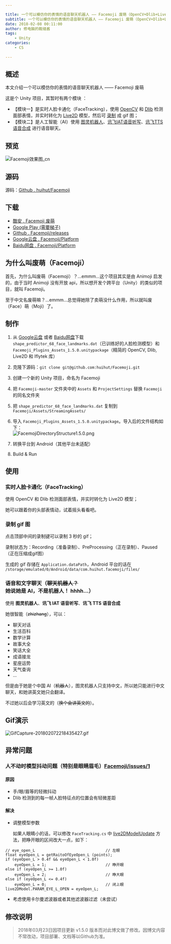 ```yaml
---

title: 一个可以模仿你的表情的语音聊天机器人 —— Facemoji 废萌（OpenCV+Dlib+Live2D+图灵机器人+讯飞IAT语音听写+讯飞TTS语音合成）
subtitle: 一个可以模仿你的表情的语音聊天机器人 —— Facemoji 废萌（OpenCV+Dlib+Live2D+图灵机器人+讯飞IAT语音听写+讯飞TTS语音合成）
date: 2018-02-08 00:11:00
author: 修电脑的裁缝酱
tags:
	- Unity
categories: 
	- CS
	
---
```


## 概述

本文介绍一个可以模仿你的表情的语音聊天机器人 —— Facemoji 废萌

这是个 Unity 项目，其暂时有两个模块 ：

* 【模块一】是实时人脸卡通化（FaceTracking），使用 [OpenCV](https://enoxsoftware.com/opencvforunity/) 和 [Dlib](https://enoxsoftware.com/dlibfacelandmarkdetector/) 检测面部表情，并实时转化为 [Live2D](http://sites.cybernoids.jp/cubism-sdk2_e/unity_2-1) 模型，然后可 [录制](https://github.com/Chman/Moments) 成 gif 图；
* 【模块二】是人工智能（AI）使用 [图灵机器人](http://www.tuling123.com/)、[讯飞IAT语音听写](http://www.xfyun.cn/services/voicedictation)、[讯飞TTS语音合成](http://www.xfyun.cn/services/online_tts) 进行语音聊天。

<!-- more -->

## 预览

![Facemoji效果图_cn](http://huihut-img.oss-cn-shenzhen.aliyuncs.com/Facemoji%E6%95%88%E6%9E%9C%E5%9B%BE_cn.png)

## 源码

源码：[Github . huihut/Facemoji](https://github.com/huihut/Facemoji)

## 下载

* [酷安 . Facemoji 废萌](https://www.coolapk.com/apk/192260)
* [Google Play (需要梯子)](https://play.google.com/store/apps/details?id=com.huihut.facemoji)
* [Github . Facemoji/releases](https://github.com/huihut/Facemoji/releases)
* [Google云盘 . Facemoji/Platform](https://drive.google.com/open?id=1ofJMFIdzXCdYYO3qO5hvrTQPJUumgSY-)
* [Baidu网盘 . Facemoji/Platform](https://pan.baidu.com/s/1U08B_wPY67Zh1RTwFhrihA)

## 为什么叫废萌（Facemoji）

首先，为什么叫废萌（Facemoji）？...emmm...这个项目其实是由 Animoji 启发的，由于当时 Animoji 没有开放 api，所以想开发个跨平台（Unity）的类似的项目，就叫 Facemoji。

至于中文名废萌嘛？...emmm...总觉得她除了卖萌没什么作用，所以就叫废（Face）萌（Moji）了。

## 制作

1. 从 [Google云盘](https://drive.google.com/open?id=1ofJMFIdzXCdYYO3qO5hvrTQPJUumgSY-) 或者 [Baidu网盘](https://pan.baidu.com/s/1U08B_wPY67Zh1RTwFhrihA)下载`shape_predictor_68_face_landmarks.dat`（已训练好的人脸检测模型）和 `Facemoji_Plugins_Assets_1.5.0.unitypackage`（精简的 OpenCV, Dlib, Live2D 和 Iflytek 库）

2. 克隆下源码：`git clone git@github.com:huihut/Facemoji.git`

3. 创建一个新的 Unity 项目，命名为 Facemoji

4. 把 `Facemoji-master` 文件夹中的 `Assets` 和 `ProjectSettings` 替换 `Facemoji` 的同名文件夹

5. 把 `shape_predictor_68_face_landmarks.dat` 复制到 `Facemoji/Assets/StreamingAssets/`

6. 导入 `Facemoji_Plugins_Assets_1.5.0.unitypackage`。导入后的文件结构如下：  
    ![FacemojiDirectoryStructure1.5.0.png](http://huihut-img.oss-cn-shenzhen.aliyuncs.com/FacemojiDirectoryStructure1.5.0.png)

7. 转换平台到 Android（其他平台未适配）

8. Build & Run

## 使用

### 实时人脸卡通化（FaceTracking）

使用 OpenCV 和 Dlib 检测面部表情，并实时转化为 Live2D 模型；

她可以跟着你的头部表情动，试着摇头看看吧。

### 录制 gif 图

点击顶部中间的录制键可以录制 3 秒的 gif；

录制状态为：Recording（准备录制）、PreProcessing（正在录制）、Paused（正在压缩成gif图）

生成的 gif 存储在 `Application.dataPath`，Android 平台的话在 
`/storage/emulated/0/Android/data/com.huihut.facemoji/files/`

### 语音和文字聊天（~~聊天机器人？~~ 她说她是 AI，不是机器人！ hhhh...）

使用 **图灵机器人**、**讯飞 IAT 语音听写**、**讯飞 TTS 语音合成**

她很智能（~~zhizhang~~），可以：

* 聊天对话
* 生活百科
* 数学计算
* 故事大全
* 笑话大全
* 成语接龙
* 星座运势
* 天气查询
* ...

但是由于她是个中国 AI（~~机器人~~），图灵机器人只支持中文，所以她只能进行中文聊天，和她讲英文她只会翻译。

不过她以后会学习英文的（~~换个会讲英文的~~）。

## Gif演示

![GifCapture-201802072218435427.gif](http://huihut-img.oss-cn-shenzhen.aliyuncs.com/GifCapture-201802072218435427.gif)    

## 异常问题

### 人不动时模型抖动问题（特别是眼睛眉毛）[Facemoji/issues/1](https://github.com/huihut/Facemoji/issues/1)

#### 原因

* 手/眼/眉等的轻微抖动
* Dlib 检测到的每一帧人脸特征点的位置会有轻微差距

#### 解决

* 调整模型参数

    如果人眼睛小的话，可以修改 `FaceTracking.cs` 中 [live2DModelUpdate](https://github.com/huihut/Facemoji/blob/v1.4.1/Assets/Scripts/FaceTracking.cs#L294) 方法，把睁开眼的区间改大一点，如下：

```
// eye_open_L                               // 左眼
float eyeOpen_L = getRaitoOfEyeOpen_L (points);
if (eyeOpen_L > 0.4f && eyeOpen_L < 1.0f)
    eyeOpen_L = 1;                          // 睁开眼
else if (eyeOpen_L >= 1.0f)
    eyeOpen_L = 2;                          // 睁大眼
else if (eyeOpen_L <= 0.4f)
    eyeOpen_L = 0;                          // 闭上眼
live2DModel.PARAM_EYE_L_OPEN = eyeOpen_L;
```

* 考虑使用卡尔曼滤波器或者其他滤波器过滤（未尝试）

## 修改说明

> 2018年03月23日因项目更新 v1.5.0 版本而对此博文做了修改。因博文内容不常改动，项目部署、文档等以Github为准。